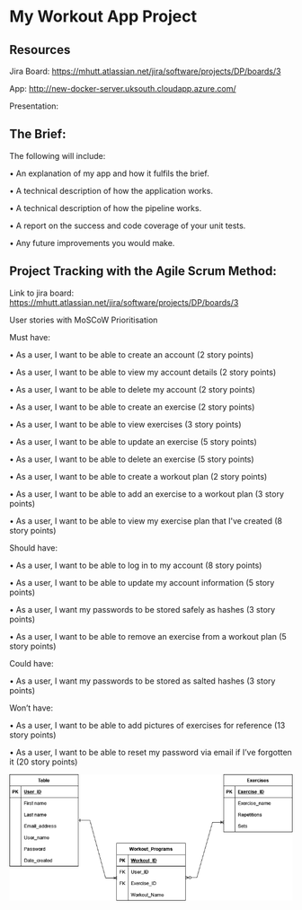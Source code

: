 # My Workout App Project

## Resources

Jira Board: https://mhutt.atlassian.net/jira/software/projects/DP/boards/3

App: http://new-docker-server.uksouth.cloudapp.azure.com/

Presentation:

## The Brief:

The following will include:

•	An explanation of my app and how it fulfils the brief.

•	A technical description of how the application works.

•	A technical description of how the pipeline works.

•	A report on the success and code coverage of your unit tests.

•	Any future improvements you would make.

## Project Tracking with the Agile Scrum Method:

Link to jira board: https://mhutt.atlassian.net/jira/software/projects/DP/boards/3

User stories with MoSCoW Prioritisation

Must have:

•	As a user, I want to be able to create an account (2 story points)

•	As a user, I want to be able to view my account details (2 story points)

•	As a user, I want to be able to delete my account (2 story points)

•	As a user, I want to be able to create an exercise (2 story points)

•	As a user, I want to be able to view exercises (3 story points)

•	As a user, I want to be able to update an exercise (5 story points)

•	As a user, I want to be able to delete an exercise (5 story points)

•	As a user, I want to be able to create a workout plan (2 story points)

•	As a user, I want to be able to add an exercise to a workout plan (3 story points)

•	As a user, I want to be able to view my exercise plan that I've created (8 story points)


Should have:

•	As a user, I want to be able to log in to my account (8 story points)

•	As a user, I want to be able to update my account information (5 story points)

•	As a user, I want my passwords to be stored safely as hashes (3 story points)

•	As a user, I want to be able to remove an exercise from a workout plan (5 story points)


Could have:

•	As a user, I want my passwords to be stored as salted hashes (3 story points)


Won’t have:

•	As a user, I want to be able to add pictures of exercises for reference (13 story points)

•	As a user, I want to be able to reset my password via email if I’ve forgotten it (20 story points)


![Initial ERD](ERD.drawio.png)


